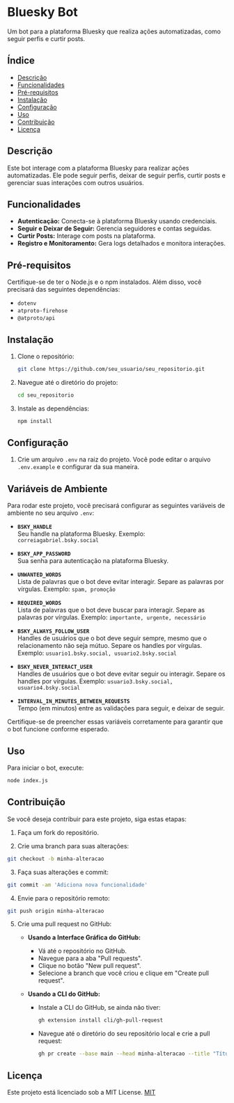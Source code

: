 # Bluesky Bot

Um bot para a plataforma Bluesky que realiza ações automatizadas, como seguir perfis e curtir posts.

## Índice

- [Descrição](#descrição)
- [Funcionalidades](#funcionalidades)
- [Pré-requisitos](#pré-requisitos)
- [Instalação](#instalação)
- [Configuração](#configuração)
- [Uso](#uso)
- [Contribuição](#contribuição)
- [Licença](#licença)

## Descrição

Este bot interage com a plataforma Bluesky para realizar ações automatizadas. Ele pode seguir perfis, deixar de seguir perfis, curtir posts e gerenciar suas interações com outros usuários.

## Funcionalidades

- **Autenticação:** Conecta-se à plataforma Bluesky usando credenciais.
- **Seguir e Deixar de Seguir:** Gerencia seguidores e contas seguidas.
- **Curtir Posts:** Interage com posts na plataforma.
- **Registro e Monitoramento:** Gera logs detalhados e monitora interações.

## Pré-requisitos

Certifique-se de ter o Node.js e o npm instalados. Além disso, você precisará das seguintes dependências:

- `dotenv`
- `atproto-firehose`
- `@atproto/api`

## Instalação

1. Clone o repositório:

    ```bash
    git clone https://github.com/seu_usuario/seu_repositorio.git
    ```

2. Navegue até o diretório do projeto:

    ```bash
    cd seu_repositorio
    ```

3. Instale as dependências:

    ```bash
    npm install
    ```

## Configuração

1. Crie um arquivo `.env` na raiz do projeto. Você pode editar o arquivo `.env.example` e configurar da sua maneira.


## Variáveis de Ambiente

Para rodar este projeto, você precisará configurar as seguintes variáveis de ambiente no seu arquivo `.env`:

- **`BSKY_HANDLE`**  
  Seu handle na plataforma Bluesky. Exemplo: `correiagabriel.bsky.social`

- **`BSKY_APP_PASSWORD`**  
  Sua senha para autenticação na plataforma Bluesky.

- **`UNWANTED_WORDS`**  
  Lista de palavras que o bot deve evitar interagir. Separe as palavras por vírgulas. Exemplo: `spam, promoção`

- **`REQUIRED_WORDS`**  
  Lista de palavras que o bot deve buscar para interagir. Separe as palavras por vírgulas. Exemplo: `importante, urgente, necessário`

- **`BSKY_ALWAYS_FOLLOW_USER`**  
  Handles de usuários que o bot deve seguir sempre, mesmo que o relacionamento não seja mútuo. Separe os handles por vírgulas. Exemplo: `usuario1.bsky.social, usuario2.bsky.social`

- **`BSKY_NEVER_INTERACT_USER`**  
  Handles de usuários que o bot deve evitar seguir ou interagir. Separe os handles por vírgulas. Exemplo: `usuario3.bsky.social, usuario4.bsky.social`

- **`INTERVAL_IN_MINUTES_BETWEEN_REQUESTS`**  
  Tempo (em minutos) entre as validações para seguir, e deixar de seguir.

Certifique-se de preencher essas variáveis corretamente para garantir que o bot funcione conforme esperado.

## Uso

Para iniciar o bot, execute:

```bash
node index.js
```

## Contribuição
Se você deseja contribuir para este projeto, siga estas etapas:

1. Faça um fork do repositório.

2. Crie uma branch para suas alterações:
```bash
git checkout -b minha-alteracao
```
3. Faça suas alterações e commit:
```bash
git commit -am 'Adiciona nova funcionalidade'
```
4. Envie para o repositório remoto:
```bash
git push origin minha-alteracao
```
5. Crie uma pull request no GitHub:

    - **Usando a Interface Gráfica do GitHub:**
      - Vá até o repositório no GitHub.
      - Navegue para a aba "Pull requests".
      - Clique no botão "New pull request".
      - Selecione a branch que você criou e clique em "Create pull request".

    - **Usando a CLI do GitHub:**
      - Instale a CLI do GitHub, se ainda não tiver:
        ```bash
        gh extension install cli/gh-pull-request
        ```
      - Navegue até o diretório do seu repositório local e crie a pull request:
        ```bash
        gh pr create --base main --head minha-alteracao --title "Título da Pull Request" --body "Descrição da Pull Request"
        ```
## Licença
Este projeto está licenciado sob a MIT License. 
[MIT](https://choosealicense.com/licenses/mit/)